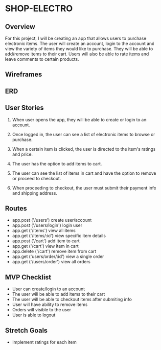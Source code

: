 # SHOP-ELECTRO

## Overview ##
For this project, I will be creating an app that allows users to purchase electronic items. The user will create an account, login to the account and view the variety of items they would like to purchase. They will be able to add/remove items to their cart. Users will also be able to rate items and leave comments to certain products.

## Wireframes ##

## ERD ##


## User Stories ##
1. When user opens the app, they will be able to create or login to an account.

2. Once logged in, the user can see a list of electronic items to browse or purchase.

3. When a certain item is clicked, the user is directed to the item's ratings and price.

4. The user has the option to add items to cart.

5. The user can see the list of items in cart and have the option to remove or proceed to checkout.

6. When proceeding to checkout, the user must submit their payment info and shipping address.

## Routes ##
- app.post ('/users') create user/account
- app.post ('/users/login') login user
- app.get ('/items') view all items
- app.get ('/items/:id') view specific item details
- app.post ('/cart') add item to cart
- app.get ('/cart') view item in cart
- app.delete ('/cart') remove item from cart
- app.get ('users/order/:id') view a single order
- app.get ('/users/order') view all orders

## MVP Checklist ##
- User can create/login to an account
- The user will be able to add items to their cart
- The user will  be able to checkout items after submiting info
- User will have ability to remove items
- Orders will visible to the user
- User is able to logout

## Stretch Goals ##
- Implement ratings for each item
